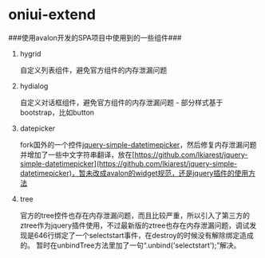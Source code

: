 # oniui-extend
###使用avalon开发的SPA项目中使用到的一些组件###

1. hygrid

    自定义列表组件，避免官方组件的内存泄漏问题

1. hydialog

    自定义对话框组件，避免官方组件的内存泄漏问题 - 部分样式基于bootstrap，比如button

1. datepicker

    fork国外的一个控件[jquery-simple-datetimepicker](https://github.com/mugifly/jquery-simple-datetimepicker)，然后修复内存泄漏问题并增加了一些中文字符串翻译，放在[https://github.com/lkiarest/jquery-simple-datetimepicker](https://github.com/lkiarest/jquery-simple-datetimepicker)，暂未改成avalon的widget规范，还是jquery插件的使用方法

1. tree

    官方的tree控件也存在内存泄漏问题，而且比较严重，所以引入了第三方的ztree作为jquery插件使用，不过最新版的ztree也存在内存泄漏问题，调试发现是646行绑定了一个selectstart事件，在destroy的时候没有解除绑定造成的。
    暂时在unbindTree方法里加了一句“.unbind('selectstart');”解决。
